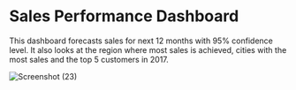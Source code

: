 # Sales Performance Dashboard
This dashboard forecasts sales for next 12 months with 95% confidence level. It also looks at the region where most sales is achieved, cities with the most sales and the top 5 customers in 2017.

![Screenshot (23)](https://github.com/Timothygbenga/Sales-Performance-Dashboard/assets/154624761/b3a5402e-618f-442a-b81b-953d7c0a02c6)


